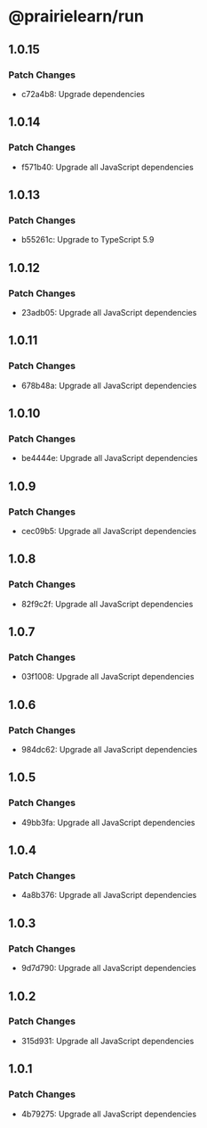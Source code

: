 # @prairielearn/run

## 1.0.15

### Patch Changes

- c72a4b8: Upgrade dependencies

## 1.0.14

### Patch Changes

- f571b40: Upgrade all JavaScript dependencies

## 1.0.13

### Patch Changes

- b55261c: Upgrade to TypeScript 5.9

## 1.0.12

### Patch Changes

- 23adb05: Upgrade all JavaScript dependencies

## 1.0.11

### Patch Changes

- 678b48a: Upgrade all JavaScript dependencies

## 1.0.10

### Patch Changes

- be4444e: Upgrade all JavaScript dependencies

## 1.0.9

### Patch Changes

- cec09b5: Upgrade all JavaScript dependencies

## 1.0.8

### Patch Changes

- 82f9c2f: Upgrade all JavaScript dependencies

## 1.0.7

### Patch Changes

- 03f1008: Upgrade all JavaScript dependencies

## 1.0.6

### Patch Changes

- 984dc62: Upgrade all JavaScript dependencies

## 1.0.5

### Patch Changes

- 49bb3fa: Upgrade all JavaScript dependencies

## 1.0.4

### Patch Changes

- 4a8b376: Upgrade all JavaScript dependencies

## 1.0.3

### Patch Changes

- 9d7d790: Upgrade all JavaScript dependencies

## 1.0.2

### Patch Changes

- 315d931: Upgrade all JavaScript dependencies

## 1.0.1

### Patch Changes

- 4b79275: Upgrade all JavaScript dependencies
